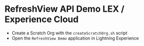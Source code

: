 # RefreshView API Demo LEX / Experience Cloud

* Create a Scratch Org with the `createScratchOrg.sh` script
* Open the `RefreshView Demo` application in Lightning Experience
